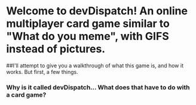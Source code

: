 # Welcome to devDispatch! An online multiplayer card game similar to "What do you meme", with GIFS instead of pictures. 

##I'll attempt to give you a walkthrough of what this game is, and how it works. But first, a few things.

### Why is it called devDispatch... What does that have to do with a card game?
